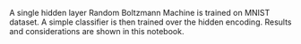 A single hidden layer Random Boltzmann Machine is trained on MNIST dataset. A simple classifier is then trained over the hidden encoding. Results and considerations are shown in this notebook.

